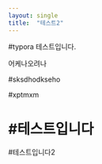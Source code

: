 ```yaml
---
layout: single
title:  "테스트2"
---
```


#typora 테스트입니다.

어케나오려나

#sksdhodkseho

#xptmxm

# #테스트입니다

#테스트입니다2







